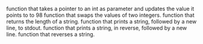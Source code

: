 function that takes a pointer to an int as parameter and updates the value it points to to 98
 function that swaps the values of two integers.
 function that returns the length of a string.
 function that prints a string, followed by a new line, to stdout.
 function that prints a string, in reverse, followed by a new line.
 function that reverses a string.
